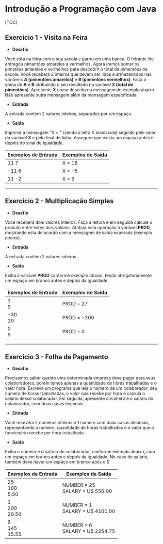 # Introdução a Programação com Java

[TOC]

## Exercício 1 - Visita na Feira

- **Desafio**

Você está na feira com a sua sacola e parou em uma banca. O feirante lhe entregou pimentões amarelos e vermelhos. Agora iremos somar os pimetões amarelos e vermelhos para descobrir o total de pimentões na sacola. Você receberá 2 inteiros que devem ser lidos e armazenados nas variáveis **A (pimentões amarelos)** e **B (pimentões vermelhos)**. Faça a soma de **A** e **B** atribuindo o seu resultado na variável **X (total de pimentões)**. Apresente **X** como descrito na mensagem de exemplo abaixo. Não apresente outra mensagem além da mensagem especificada.

- **Entrada**

A entrada contém 2 valores inteiros, separados por um espaço.

- **Saída**

Imprimir a mensagem "X = " (sendo a letra X maiúscula) seguido pelo valor da variável **X** e pelo final de linha. Assegure que exista um espaço antes e depois do sinal de igualdade.

| Exemplos de Entrada | Exemplos de Saída |
| ------------------- | ----------------- |
| 11 7                | X = 18            |
| -11 6               | X = -5            |
| 11 -2               | X = 9             |

---

## Exercício 2 - Multiplicação Simples

- **Desafio**

Você receberá dois valores inteiros. Faça a leitura e em seguida calcule o produto entre estes dois valores. Atribua esta operação à variável **PROD,** mostrando esta de acordo com a mensagem de saída esperada (exemplo abaixo).  

- **Entrada**

A entrada contém 2 valores inteiros.

- **Saída**

Exiba a variável **PROD** conforme exemplo abaixo, tendo obrigatoriamente um espaço em branco antes e depois da igualdade.

| Exemplos de Entrada | Exemplos de Saída |
| ------------------- | ----------------- |
| 3 <br />9           | PROD = 27         |
| -30<br /> 10        | PROD = -300       |
| 0<br />9            | PROD = 0          |

---

## Exercício 3 - Folha de Pagamento

- **Desafio**

Precisamos saber quanto uma determinada empresa deve pagar para seus colaboradores, porém temos apenas a quantidade de horas trabalhadas e o valor hora. Escreva um programa que leia o número de um colaborador, seu número de horas trabalhadas, o valor que recebe por hora e calcula o salário desse colaborador. Em seguida, apresente o número e o salário do colaborador, com duas casas decimais.

- **Entrada**

Você receverá 2 números inteiros e 1 número com duas casas decimais, representando o número, quantidade de horas trabalhadas e o valor que o funcionário recebe por hora trabalhada.

- **Saída**

Exiba o número e o salário do colaborador, conforme exemplo abaixo, com um espaço em branco antes e depois da igualdade. No caso do salário, também deve haver um espaço em branco após o $.

| Exemplos de Entrada   | Exemplos de Saída                   |
| --------------------- | ----------------------------------- |
| 25<br />100<br />5.50 | NUMBER = 25<br />SALARY = U$ 550.00 |
| 1<br />200<br />20.50 | NUMBER = 1<br />SALARY = U$ 4100.00 |
| 6<br/>145<br/>15.55   | NUMBER = 6<br/>SALARY = U$ 2254.75  |